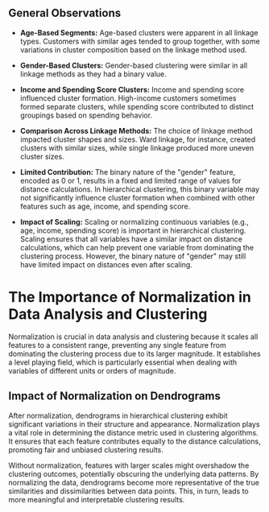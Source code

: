## General Observations

- **Age-Based Segments:** Age-based clusters were apparent in all linkage types. Customers with similar ages tended to group together, with some variations in cluster composition based on the linkage method used.

- **Gender-Based Clusters:** Gender-based clustering were similar in all linkage methods as they had a binary value.

- **Income and Spending Score Clusters:** Income and spending score influenced cluster formation. High-income customers sometimes formed separate clusters, while spending score contributed to distinct groupings based on spending behavior.

- **Comparison Across Linkage Methods:** The choice of linkage method impacted cluster shapes and sizes. Ward linkage, for instance, created clusters with similar sizes, while single linkage produced more uneven cluster sizes.

- **Limited Contribution:** The binary nature of the "gender" feature, encoded as 0 or 1, results in a fixed and limited range of values for distance calculations. In hierarchical clustering, this binary variable may not significantly influence cluster formation when combined with other features such as age, income, and spending score.

- **Impact of Scaling:** Scaling or normalizing continuous variables (e.g., age, income, spending score) is important in hierarchical clustering. Scaling ensures that all variables have a similar impact on distance calculations, which can help prevent one variable from dominating the clustering process. However, the binary nature of "gender" may still have limited impact on distances even after scaling.

# The Importance of Normalization in Data Analysis and Clustering

Normalization is crucial in data analysis and clustering because it scales all features to a consistent range, preventing any single feature from dominating the clustering process due to its larger magnitude. It establishes a level playing field, which is particularly essential when dealing with variables of different units or orders of magnitude. 

## Impact of Normalization on Dendrograms

After normalization, dendrograms in hierarchical clustering exhibit significant variations in their structure and appearance. Normalization plays a vital role in determining the distance metric used in clustering algorithms. It ensures that each feature contributes equally to the distance calculations, promoting fair and unbiased clustering results.

Without normalization, features with larger scales might overshadow the clustering outcomes, potentially obscuring the underlying data patterns. By normalizing the data, dendrograms become more representative of the true similarities and dissimilarities between data points. This, in turn, leads to more meaningful and interpretable clustering results.


